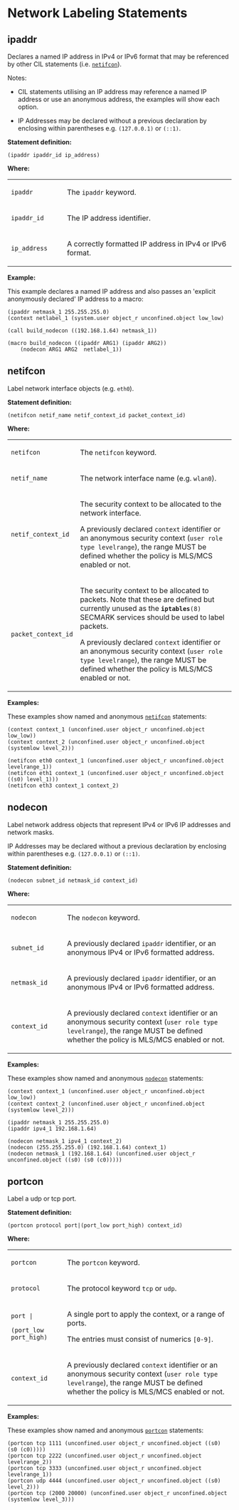 Network Labeling Statements
===========================

ipaddr
------

Declares a named IP address in IPv4 or IPv6 format that may be referenced by other CIL statements (i.e. [`netifcon`](cil_network_labeling_statements.md#netifcon)).

Notes:

-   CIL statements utilising an IP address may reference a named IP address or use an anonymous address, the examples will show each option.

-   IP Addresses may be declared without a previous declaration by enclosing within parentheses e.g. `(127.0.0.1)` or `(::1)`.

**Statement definition:**

    (ipaddr ipaddr_id ip_address)

**Where:**

<table>
<colgroup>
<col width="25%" />
<col width="75%" />
</colgroup>
<tbody>
<tr class="odd">
<td align="left"><p><code>ipaddr</code></p></td>
<td align="left"><p>The <code>ipaddr</code> keyword.</p></td>
</tr>
<tr class="even">
<td align="left"><p><code>ipaddr_id</code></p></td>
<td align="left"><p>The IP address identifier.</p></td>
</tr>
<tr class="odd">
<td align="left"><p><code>ip_address</code></p></td>
<td align="left"><p>A correctly formatted IP address in IPv4 or IPv6 format.</p></td>
</tr>
</tbody>
</table>

**Example:**

This example declares a named IP address and also passes an 'explicit anonymously declared' IP address to a macro:

    (ipaddr netmask_1 255.255.255.0)
    (context netlabel_1 (system.user object_r unconfined.object low_low)

    (call build_nodecon ((192.168.1.64) netmask_1))

    (macro build_nodecon ((ipaddr ARG1) (ipaddr ARG2))
        (nodecon ARG1 ARG2  netlabel_1))
          

netifcon
--------

Label network interface objects (e.g. `eth0`).

**Statement definition:**

    (netifcon netif_name netif_context_id packet_context_id)

**Where:**

<table>
<colgroup>
<col width="25%" />
<col width="75%" />
</colgroup>
<tbody>
<tr class="odd">
<td align="left"><p><code>netifcon</code></p></td>
<td align="left"><p>The <code>netifcon</code> keyword.</p></td>
</tr>
<tr class="even">
<td align="left"><p><code>netif_name</code></p></td>
<td align="left"><p>The network interface name (e.g. <code>wlan0</code>).</p></td>
</tr>
<tr class="odd">
<td align="left"><p><code>netif_context_id</code></p></td>
<td align="left"><p>The security context to be allocated to the network interface.</p>
<p>A previously declared <code>context</code> identifier or an anonymous security context (<code>user role type levelrange</code>), the range MUST be defined whether the policy is MLS/MCS enabled or not.</p></td>
</tr>
<tr class="even">
<td align="left"><p><code>packet_context_id</code></p></td>
<td align="left"><p>The security context to be allocated to packets. Note that these are defined but currently unused as the <strong><code>iptables</code></strong><code>(8)</code> SECMARK services should be used to label packets.</p>
<p>A previously declared <code>context</code> identifier or an anonymous security context (<code>user role type levelrange</code>), the range MUST be defined whether the policy is MLS/MCS enabled or not.</p></td>
</tr>
</tbody>
</table>

**Examples:**

These examples show named and anonymous [`netifcon`](cil_network_labeling_statements.md#netifcon) statements:

    (context context_1 (unconfined.user object_r unconfined.object low_low))
    (context context_2 (unconfined.user object_r unconfined.object (systemlow level_2)))

    (netifcon eth0 context_1 (unconfined.user object_r unconfined.object levelrange_1))
    (netifcon eth1 context_1 (unconfined.user object_r unconfined.object ((s0) level_1)))
    (netifcon eth3 context_1 context_2)
          

nodecon
-------

Label network address objects that represent IPv4 or IPv6 IP addresses and network masks.

IP Addresses may be declared without a previous declaration by enclosing within parentheses e.g. `(127.0.0.1)` or `(::1)`.

**Statement definition:**

    (nodecon subnet_id netmask_id context_id)

**Where:**

<table>
<colgroup>
<col width="25%" />
<col width="75%" />
</colgroup>
<tbody>
<tr class="odd">
<td align="left"><p><code>nodecon</code></p></td>
<td align="left"><p>The <code>nodecon</code> keyword.</p></td>
</tr>
<tr class="even">
<td align="left"><p><code>subnet_id</code></p></td>
<td align="left"><p>A previously declared <code>ipaddr</code> identifier, or an anonymous IPv4 or IPv6 formatted address.</p></td>
</tr>
<tr class="odd">
<td align="left"><p><code>netmask_id</code></p></td>
<td align="left"><p>A previously declared <code>ipaddr</code> identifier, or an anonymous IPv4 or IPv6 formatted address.</p></td>
</tr>
<tr class="even">
<td align="left"><p><code>context_id</code></p></td>
<td align="left"><p>A previously declared <code>context</code> identifier or an anonymous security context (<code>user role type levelrange</code>), the range MUST be defined whether the policy is MLS/MCS enabled or not.</p></td>
</tr>
</tbody>
</table>

**Examples:**

These examples show named and anonymous [`nodecon`](cil_network_labeling_statements.md#nodecon) statements:

    (context context_1 (unconfined.user object_r unconfined.object low_low))
    (context context_2 (unconfined.user object_r unconfined.object (systemlow level_2)))

    (ipaddr netmask_1 255.255.255.0)
    (ipaddr ipv4_1 192.168.1.64)

    (nodecon netmask_1 ipv4_1 context_2)
    (nodecon (255.255.255.0) (192.168.1.64) context_1)
    (nodecon netmask_1 (192.168.1.64) (unconfined.user object_r unconfined.object ((s0) (s0 (c0)))))
             

portcon
-------

Label a udp or tcp port.

**Statement definition:**

    (portcon protocol port|(port_low port_high) context_id)

**Where:**

<table>
<colgroup>
<col width="25%" />
<col width="75%" />
</colgroup>
<tbody>
<tr class="odd">
<td align="left"><p><code>portcon</code></p></td>
<td align="left"><p>The <code>portcon</code> keyword.</p></td>
</tr>
<tr class="even">
<td align="left"><p><code>protocol</code></p></td>
<td align="left"><p>The protocol keyword <code>tcp</code> or <code>udp</code>.</p></td>
</tr>
<tr class="odd">
<td align="left"><p><code>port |</code></p>
<p><code>(port_low port_high)</code></p></td>
<td align="left"><p>A single port to apply the context, or a range of ports.</p>
<p>The entries must consist of numerics <code>[0-9]</code>.</p></td>
</tr>
<tr class="even">
<td align="left"><p><code>context_id</code></p></td>
<td align="left"><p>A previously declared <code>context</code> identifier or an anonymous security context (<code>user role type levelrange</code>), the range MUST be defined whether the policy is MLS/MCS enabled or not.</p></td>
</tr>
</tbody>
</table>

**Examples:**

These examples show named and anonymous [`portcon`](cil_network_labeling_statements.md#portcon) statements:

    (portcon tcp 1111 (unconfined.user object_r unconfined.object ((s0) (s0 (c0)))))
    (portcon tcp 2222 (unconfined.user object_r unconfined.object levelrange_2))
    (portcon tcp 3333 (unconfined.user object_r unconfined.object levelrange_1))
    (portcon udp 4444 (unconfined.user object_r unconfined.object ((s0) level_2)))
    (portcon tcp (2000 20000) (unconfined.user object_r unconfined.object (systemlow level_3)))
             
